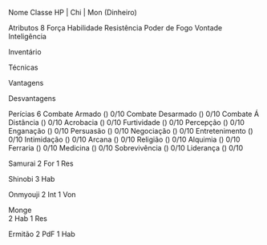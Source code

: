 Nome 
Classe 
HP |
Chi |
Mon (Dinheiro) 

Atributos 8
Força 
Habilidade 
Resistência 
Poder de Fogo
Vontade 
Inteligência 

Inventário 

Técnicas 

Vantagens 

Desvantagens 

Perícias 6
Combate Armado () 0/10
Combate Desarmado () 0/10
Combate Á Distância () 0/10
Acrobacia () 0/10
Furtividade () 0/10
Percepção () 0/10
Enganação () 0/10
Persuasão () 0/10
Negociação () 0/10
Entretenimento () 0/10
Intimidação () 0/10
Arcana () 0/10
Religião () 0/10
Alquimia () 0/10
Ferraria () 0/10
Medicina () 0/10
Sobrevivência () 0/10
Liderança () 0/10

Samurai 
2 For
1 Res

Shinobi 
3 Hab

Onmyouji 
2 Int
1 Von

Monge  
2 Hab
1 Res

Ermitão 
2 PdF
1 Hab